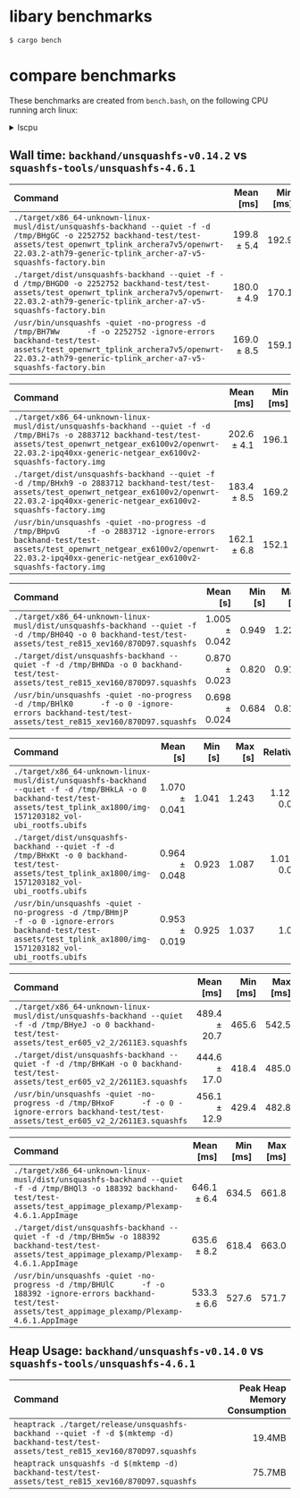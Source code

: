 # libary benchmarks
```
$ cargo bench
```

# compare benchmarks

These benchmarks are created from `bench.bash`, on the following CPU running arch linux:

</details>

<details><summary>lscpu</summary>

```
$ lscpu
Architecture:            x86_64
  CPU op-mode(s):        32-bit, 64-bit
  Address sizes:         39 bits physical, 48 bits virtual
  Byte Order:            Little Endian
CPU(s):                  4
  On-line CPU(s) list:   0-3
Vendor ID:               GenuineIntel
  Model name:            Intel(R) Core(TM) i5-6300U CPU @ 2.40GHz
    CPU family:          6
    Model:               78
    Thread(s) per core:  2
    Core(s) per socket:  2
    Socket(s):           1
    Stepping:            3
    CPU(s) scaling MHz:  80%
    CPU max MHz:         3000.0000
    CPU min MHz:         400.0000
    BogoMIPS:            5001.23
```

</details>

## Wall time: `backhand/unsquashfs-v0.14.2` vs `squashfs-tools/unsquashfs-4.6.1`
| Command | Mean [ms] | Min [ms] | Max [ms] | Relative |
|:---|---:|---:|---:|---:|
| `./target/x86_64-unknown-linux-musl/dist/unsquashfs-backhand --quiet -f -d /tmp/BHgGC -o 2252752 backhand-test/test-assets/test_openwrt_tplink_archera7v5/openwrt-22.03.2-ath79-generic-tplink_archer-a7-v5-squashfs-factory.bin` | 199.8 ± 5.4 | 192.9 | 219.4 | 1.18 ± 0.07 |
| `./target/dist/unsquashfs-backhand --quiet -f -d /tmp/BHGD0 -o 2252752 backhand-test/test-assets/test_openwrt_tplink_archera7v5/openwrt-22.03.2-ath79-generic-tplink_archer-a7-v5-squashfs-factory.bin` | 180.0 ± 4.9 | 170.1 | 190.6 | 1.06 ± 0.06 |
| `/usr/bin/unsquashfs -quiet -no-progress -d /tmp/BH7Ww      -f -o 2252752 -ignore-errors backhand-test/test-assets/test_openwrt_tplink_archera7v5/openwrt-22.03.2-ath79-generic-tplink_archer-a7-v5-squashfs-factory.bin` | 169.0 ± 8.5 | 159.1 | 194.9 | 1.00 |

| Command | Mean [ms] | Min [ms] | Max [ms] | Relative |
|:---|---:|---:|---:|---:|
| `./target/x86_64-unknown-linux-musl/dist/unsquashfs-backhand --quiet -f -d /tmp/BHi7s -o 2883712 backhand-test/test-assets/test_openwrt_netgear_ex6100v2/openwrt-22.03.2-ipq40xx-generic-netgear_ex6100v2-squashfs-factory.img` | 202.6 ± 4.1 | 196.1 | 212.0 | 1.25 ± 0.06 |
| `./target/dist/unsquashfs-backhand --quiet -f -d /tmp/BHxh9 -o 2883712 backhand-test/test-assets/test_openwrt_netgear_ex6100v2/openwrt-22.03.2-ipq40xx-generic-netgear_ex6100v2-squashfs-factory.img` | 183.4 ± 8.5 | 169.2 | 219.8 | 1.13 ± 0.07 |
| `/usr/bin/unsquashfs -quiet -no-progress -d /tmp/BHpvG      -f -o 2883712 -ignore-errors backhand-test/test-assets/test_openwrt_netgear_ex6100v2/openwrt-22.03.2-ipq40xx-generic-netgear_ex6100v2-squashfs-factory.img` | 162.1 ± 6.8 | 152.1 | 185.0 | 1.00 |

| Command | Mean [s] | Min [s] | Max [s] | Relative |
|:---|---:|---:|---:|---:|
| `./target/x86_64-unknown-linux-musl/dist/unsquashfs-backhand --quiet -f -d /tmp/BH04Q -o 0 backhand-test/test-assets/test_re815_xev160/870D97.squashfs` | 1.005 ± 0.042 | 0.949 | 1.221 | 1.44 ± 0.08 |
| `./target/dist/unsquashfs-backhand --quiet -f -d /tmp/BHNDa -o 0 backhand-test/test-assets/test_re815_xev160/870D97.squashfs` | 0.870 ± 0.023 | 0.820 | 0.911 | 1.25 ± 0.05 |
| `/usr/bin/unsquashfs -quiet -no-progress -d /tmp/BHlK0      -f -o 0 -ignore-errors backhand-test/test-assets/test_re815_xev160/870D97.squashfs` | 0.698 ± 0.024 | 0.684 | 0.815 | 1.00 |

| Command | Mean [s] | Min [s] | Max [s] | Relative |
|:---|---:|---:|---:|---:|
| `./target/x86_64-unknown-linux-musl/dist/unsquashfs-backhand --quiet -f -d /tmp/BHkLA -o 0 backhand-test/test-assets/test_tplink_ax1800/img-1571203182_vol-ubi_rootfs.ubifs` | 1.070 ± 0.041 | 1.041 | 1.243 | 1.12 ± 0.05 |
| `./target/dist/unsquashfs-backhand --quiet -f -d /tmp/BHxKt -o 0 backhand-test/test-assets/test_tplink_ax1800/img-1571203182_vol-ubi_rootfs.ubifs` | 0.964 ± 0.048 | 0.923 | 1.087 | 1.01 ± 0.05 |
| `/usr/bin/unsquashfs -quiet -no-progress -d /tmp/BHmjP      -f -o 0 -ignore-errors backhand-test/test-assets/test_tplink_ax1800/img-1571203182_vol-ubi_rootfs.ubifs` | 0.953 ± 0.019 | 0.925 | 1.037 | 1.00 |

| Command | Mean [ms] | Min [ms] | Max [ms] | Relative |
|:---|---:|---:|---:|---:|
| `./target/x86_64-unknown-linux-musl/dist/unsquashfs-backhand --quiet -f -d /tmp/BHyeJ -o 0 backhand-test/test-assets/test_er605_v2_2/2611E3.squashfs` | 489.4 ± 20.7 | 465.6 | 542.5 | 1.10 ± 0.06 |
| `./target/dist/unsquashfs-backhand --quiet -f -d /tmp/BHKaH -o 0 backhand-test/test-assets/test_er605_v2_2/2611E3.squashfs` | 444.6 ± 17.0 | 418.4 | 485.0 | 1.00 |
| `/usr/bin/unsquashfs -quiet -no-progress -d /tmp/BHxoF      -f -o 0 -ignore-errors backhand-test/test-assets/test_er605_v2_2/2611E3.squashfs` | 456.1 ± 12.9 | 429.4 | 482.8 | 1.03 ± 0.05 |

| Command | Mean [ms] | Min [ms] | Max [ms] | Relative |
|:---|---:|---:|---:|---:|
| `./target/x86_64-unknown-linux-musl/dist/unsquashfs-backhand --quiet -f -d /tmp/BHQl3 -o 188392 backhand-test/test-assets/test_appimage_plexamp/Plexamp-4.6.1.AppImage` | 646.1 ± 6.4 | 634.5 | 661.8 | 1.21 ± 0.02 |
| `./target/dist/unsquashfs-backhand --quiet -f -d /tmp/BHm5w -o 188392 backhand-test/test-assets/test_appimage_plexamp/Plexamp-4.6.1.AppImage` | 635.6 ± 8.2 | 618.4 | 663.0 | 1.19 ± 0.02 |
| `/usr/bin/unsquashfs -quiet -no-progress -d /tmp/BHUlC      -f -o 188392 -ignore-errors backhand-test/test-assets/test_appimage_plexamp/Plexamp-4.6.1.AppImage` | 533.3 ± 6.6 | 527.6 | 571.7 | 1.00 |

## Heap Usage: `backhand/unsquashfs-v0.14.0` vs `squashfs-tools/unsquashfs-4.6.1`
| Command | Peak Heap Memory Consumption |
| :------ | ---------------------------: |
| `heaptrack ./target/release/unsquashfs-backhand --quiet -f -d $(mktemp -d) backhand-test/test-assets/test_re815_xev160/870D97.squashfs` | 19.4MB |
| `heaptrack unsquashfs -d $(mktemp -d) backhand-test/test-assets/test_re815_xev160/870D97.squashfs` | 75.7MB |
